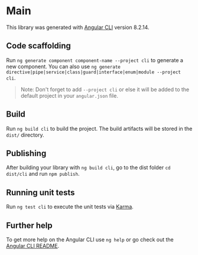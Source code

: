 # Main

This library was generated with [Angular CLI](https://github.com/angular/angular-cli) version 8.2.14.

## Code scaffolding

Run `ng generate component component-name --project cli` to generate a new component. You can also use `ng generate directive|pipe|service|class|guard|interface|enum|module --project cli`.
> Note: Don't forget to add `--project cli` or else it will be added to the default project in your `angular.json` file. 

## Build

Run `ng build cli` to build the project. The build artifacts will be stored in the `dist/` directory.

## Publishing

After building your library with `ng build cli`, go to the dist folder `cd dist/cli` and run `npm publish`.

## Running unit tests

Run `ng test cli` to execute the unit tests via [Karma](https://karma-runner.github.io).

## Further help

To get more help on the Angular CLI use `ng help` or go check out the [Angular CLI README](https://github.com/angular/angular-cli/blob/master/README.md).
